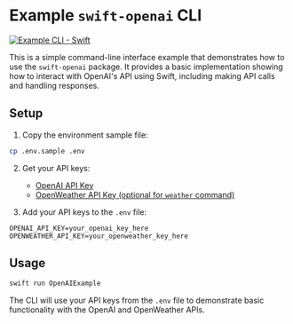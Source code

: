 # Example `swift-openai` CLI

[![Example CLI - Swift](https://github.com/ajevans99/swift-openai/actions/workflows/example-swift.yml/badge.svg)](https://github.com/ajevans99/swift-openai/actions/workflows/example-swift.yml)

This is a simple command-line interface example that demonstrates how to use the `swift-openai` package. It provides a basic implementation showing how to interact with OpenAI's API using Swift, including making API calls and handling responses.

## Setup

1. Copy the environment sample file:
```bash
cp .env.sample .env
```

2. Get your API keys:
   - [OpenAI API Key](https://platform.openai.com/api-keys)
   - [OpenWeather API Key (optional for `weather` command)](https://home.openweathermap.org/api_keys)

3. Add your API keys to the `.env` file:
```env
OPENAI_API_KEY=your_openai_key_here
OPENWEATHER_API_KEY=your_openweather_key_here
```

## Usage

```bash
swift run OpenAIExample
```

The CLI will use your API keys from the `.env` file to demonstrate basic functionality with the OpenAI and OpenWeather APIs.
